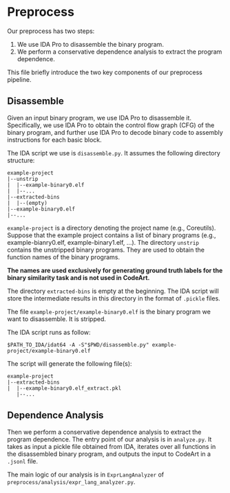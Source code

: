# Preprocess

Our preprocess has two steps:

1. We use IDA Pro to disassemble the binary program.
2. We perform a conservative dependence analysis to extract the program dependence.

This file briefly introduce the two key components of our preprocess pipeline.

## Disassemble

Given an input binary program, we use IDA Pro to disassemble it.
Specifically, we use IDA Pro to obtain the control flow graph (CFG) of the binary program,
and further use IDA Pro to decode binary code to assembly instructions for each basic block.

The IDA script we use is `disassemble.py`.
It assumes the following directory structure:

```
example-project
|--unstrip
|  |--example-binary0.elf
|  |--...
|--extracted-bins
|  |--(empty)
|--example-binary0.elf
|--...
```

`example-project` is a directory denoting the project name (e.g., Coreutils).
Suppose that the example project contains a list of binary programs (e.g., example-bianry0.elf, example-binary1.elf, ...).
The directory `unstrip` contains the unstripped binary programs.
They are used to obtain the function names of the binary programs.

**The names are used exclusively for generating ground truth labels for the binary
similarity task and is not used in CodeArt.**

The directory `extracted-bins` is empty at the beginning. The IDA script will
store the intermediate results in this directory in the format of `.pickle` files.

The file `example-project/example-binary0.elf` is the binary program we want to disassemble.
It is stripped.

The IDA script runs as follow:

```shell
$PATH_TO_IDA/idat64 -A -S"$PWD/disassemble.py" example-project/example-binary0.elf
```

The script will generate the following file(s):

```
example-project
|--extracted-bins
|  |--example-binary0.elf_extract.pkl
   |--...
```

## Dependence Analysis

Then we perform a conservative dependence analysis to extract the program dependence.
The entry point of our analysis is in `analyze.py`.
It takes as input a pickle file obtained from IDA, iterates over all functions in the disassembled binary program,
and outputs the input to CodeArt in a `.jsonl` file.

The main logic of our analysis is in `ExprLangAnalyzer` of `preprocess/analysis/expr_lang_analyzer.py`.


